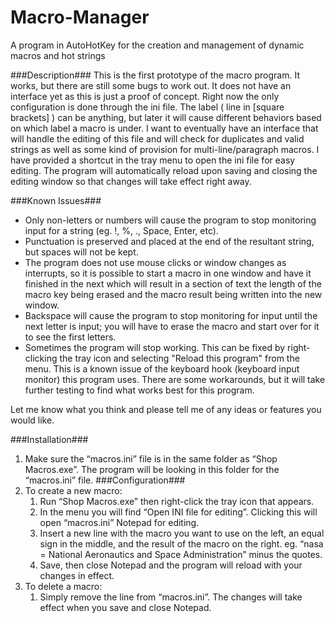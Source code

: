 # Macro-Manager
A program in AutoHotKey for the creation and management of dynamic macros and hot strings

###Description###
This is the first prototype of the macro program. It works, but there are still some bugs to work out. It does not have an interface yet as this is just a proof of concept.
Right now the only configuration is done through the ini file. The label ( line in [square brackets] ) can be anything, but later it will cause different behaviors based on which label a macro is under. I want to eventually have an interface that will handle the editing of this file and will check for duplicates and valid strings as well as some kind of provision for multi-line/paragraph macros.
I have provided a shortcut in the tray menu to open the ini file for easy editing. The program will automatically reload upon saving and closing the editing window so that changes will take effect right away.

###Known Issues###
- Only non-letters or numbers will cause the program to stop monitoring input for a string
  (eg. !, %, ., Space, Enter, etc).
- Punctuation is preserved and placed at the end of the resultant string, but spaces will not be kept.
- The program does not use mouse clicks or window changes as interrupts, so it is possible to start a macro in one window and have it finished in the next which will result in a section of text the length of the macro key being erased and the macro result being written into the new window.
- Backspace will cause the program to stop monitoring for input until the next letter is input; you will have to erase the macro and start over for it to see the first letters.
- Sometimes the program will stop working. This can be fixed by right-clicking the tray icon and selecting "Reload this program" from the menu. This is a known issue of the keyboard hook (keyboard input monitor) this program uses. There are some workarounds, but it will take further testing to find what works best for this program.

Let me know what you think and please tell me of any ideas or features you would like.

###Installation###
1. Make sure the “macros.ini” file is in the same folder as “Shop Macros.exe”. The program will be looking in this folder for the “macros.ini” file.
###Configuration###
1. To create a new macro:
    1. Run “Shop Macros.exe” then right-click the tray icon that appears.
    1. In the menu you will find “Open INI file for editing”. Clicking this will open “macros.ini” Notepad for editing.
    1. Insert a new line with the macro you want to use on the left, an equal sign in the middle, and the result of the macro on the right.
eg. “nasa = National Aeronautics and Space Administration” minus the quotes.
    1. Save, then close Notepad and the program will reload with your changes in effect.
1. To delete a macro:
    1. Simply remove the line from “macros.ini”. The changes will take effect when you save and close Notepad.
